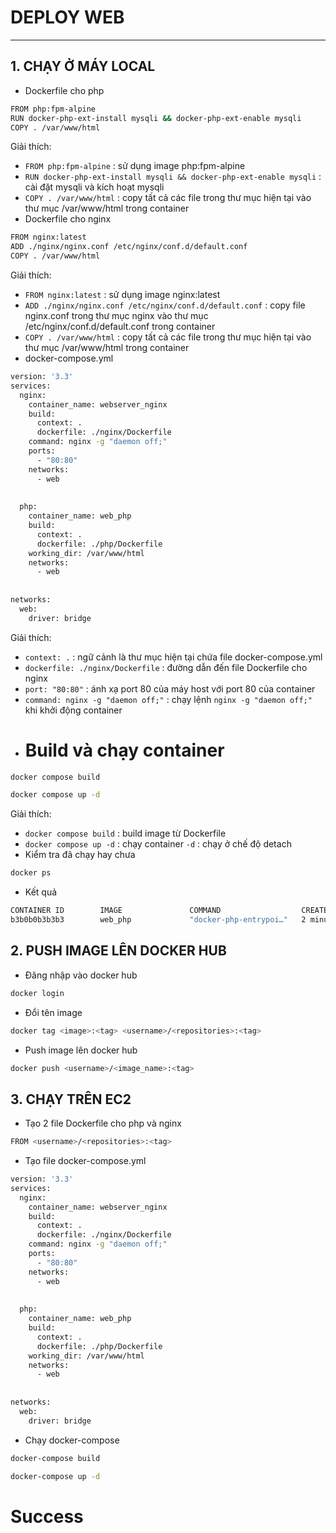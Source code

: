 # DEPLOY WEB


---
## 1. CHẠY Ở MÁY LOCAL
- Dockerfile cho php 
```sh
FROM php:fpm-alpine
RUN docker-php-ext-install mysqli && docker-php-ext-enable mysqli
COPY . /var/www/html
```
Giải thích:
- `FROM php:fpm-alpine` : sử dụng image php:fpm-alpine 
- `RUN docker-php-ext-install mysqli && docker-php-ext-enable mysqli` : cài đặt mysqli và kích hoạt mysqli
- `COPY . /var/www/html` : copy tất cả các file trong thư mục hiện tại vào thư mục /var/www/html trong container
- Dockerfile cho nginx
```sh
FROM nginx:latest
ADD ./nginx/nginx.conf /etc/nginx/conf.d/default.conf
COPY . /var/www/html
```
Giải thích:
- `FROM nginx:latest` : sử dụng image nginx:latest
- `ADD ./nginx/nginx.conf /etc/nginx/conf.d/default.conf` : copy file nginx.conf trong thư mục nginx vào thư mục /etc/nginx/conf.d/default.conf trong container
- `COPY . /var/www/html` : copy tất cả các file trong thư mục hiện tại vào thư mục /var/www/html trong container
- docker-compose.yml
```sh
version: '3.3'
services:
  nginx:
    container_name: webserver_nginx
    build: 
      context: .
      dockerfile: ./nginx/Dockerfile
    command: nginx -g "daemon off;"
    ports:
      - "80:80"
    networks:
      - web
   
      
  php:
    container_name: web_php
    build: 
      context: .
      dockerfile: ./php/Dockerfile
    working_dir: /var/www/html
    networks:
      - web
   
    
networks:
  web:
    driver: bridge
```
Giải thích:
- `context: .` : ngữ cảnh là thư mục hiện tại chứa file docker-compose.yml
- `dockerfile: ./nginx/Dockerfile` : đường dẫn đến file Dockerfile cho nginx
- `port: "80:80"` : ánh xạ port 80 của máy host với port 80 của container
- `command: nginx -g "daemon off;"` : chạy lệnh `nginx -g "daemon off;"` khi khởi động container
- # Build và chạy container
```sh
docker compose build
```
```sh
docker compose up -d
```
Giải thích:
- `docker compose build` : build image từ Dockerfile
- `docker compose up -d` : chạy container `-d` : chạy ở chế độ detach
- Kiểm tra đã chạy hay chưa
```sh
docker ps
```
- Kết quả
```sh
CONTAINER ID        IMAGE               COMMAND                  CREATED             STATUS              PORTS                NAMES
b3b0b0b3b3b3        web_php             "docker-php-entrypoi…"   2 minutes ago       Up 2 minutes        80:80             web_php
```
## 2. PUSH IMAGE LÊN DOCKER HUB
- Đăng nhập vào docker hub
```sh
docker login
```
- Đổi tên image
```sh
docker tag <image>:<tag> <username>/<repositories>:<tag>
```
- Push image lên docker hub
```sh
docker push <username>/<image_name>:<tag>
```
## 3. CHẠY TRÊN EC2
- Tạo 2 file Dockerfile cho php và nginx
```sh
FROM <username>/<repositories>:<tag>
```
- Tạo file docker-compose.yml
```sh
version: '3.3'
services:
  nginx:
    container_name: webserver_nginx
    build: 
      context: .
      dockerfile: ./nginx/Dockerfile
    command: nginx -g "daemon off;"
    ports:
      - "80:80"
    networks:
      - web
   
      
  php:
    container_name: web_php
    build: 
      context: .
      dockerfile: ./php/Dockerfile
    working_dir: /var/www/html
    networks:
      - web
   
    
networks:
  web:
    driver: bridge
```
- Chạy docker-compose
```sh
docker-compose build
```
```sh
docker-compose up -d
```
# Success
